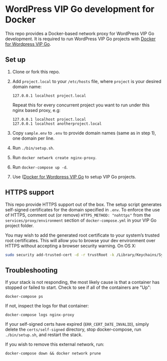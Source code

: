 # WordPress VIP Go development for Docker

This repo provides a Docker-based network proxy for WordPress VIP Go
development. It is required to run WordPress VIP Go projects with [Docker for Wordpress VIP Go](https://github.com/kumarrajeevranjan/docker-wpcomvip).

## Set up

1. Clone or fork this repo.

2. Add `project.local` to your `/etc/hosts` file, where `project` is your desired domain name:

   ```
   127.0.0.1 localhost project.local
   ```
   Repeat this for every concurrent project you want to run under this nginx based proxy, e.g:
   ```
   127.0.0.1 localhost project.local
   127.0.0.1 localhost anotherproject.local
   ```

3. Copy `sample.env` to `.env` to provide domain names (same as in step 1), one domain per line.

4. Run `./bin/setup.sh`.

5. Run `docker network create nginx-proxy`.

6. Run `docker-compose up -d`.

6. Use ([Docker for Wordpress VIP Go](https://github.com/kumarrajeevranjan/docker-wpcomvip) to setup VIP Go projects.

## HTTPS support

This repo provide HTTPS support out of the box. The setup script generates
self-signed certificates for the domain specified in `.env`. To enforce the use
of HTTPS, comment out (or remove) `HTTPS_METHOD: "nohttps"` from the
`services/proxy/environment` section of `docker-compose.yml` in your VIP Go project folder.

You may wish to add the generated root certificate to your system’s trusted root
certificates. This will allow you to browse your dev environment over HTTPS
without accepting a browser security warning. On OS X:

```sh
sudo security add-trusted-cert -d -r trustRoot -k /Library/Keychains/System.keychain certs/ca-root/ca.crt
```

## Troubleshooting

If your stack is not responding, the most likely cause is that a container has
stopped or failed to start. Check to see if all of the containers are "Up":

```
docker-compose ps
```

If not, inspect the logs for that container:

```
docker-compose logs nginx-proxy
```

If your self-signed certs have expired (`ERR_CERT_DATE_INVALID`), simply delete
the `certs/self-signed` directory, stop docker-compose, run `./bin/setup.sh`, and restart
the stack.

If you wish to remove this external network, run:

```
docker-compose down && docker network prune
```
